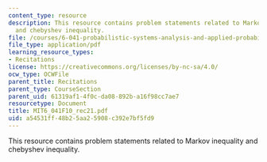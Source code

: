 ```yaml
---
content_type: resource
description: This resource contains problem statements related to Markov inequality
  and chebyshev inequality.
file: /courses/6-041-probabilistic-systems-analysis-and-applied-probability-fall-2010/a54531ff48b25aa25908c392e7bf5fd9_MIT6_041F10_rec21.pdf
file_type: application/pdf
learning_resource_types:
- Recitations
license: https://creativecommons.org/licenses/by-nc-sa/4.0/
ocw_type: OCWFile
parent_title: Recitations
parent_type: CourseSection
parent_uid: 61319af1-4f0c-da08-892b-a16f98cc7ae7
resourcetype: Document
title: MIT6_041F10_rec21.pdf
uid: a54531ff-48b2-5aa2-5908-c392e7bf5fd9
---
```

This resource contains problem statements related to Markov inequality and chebyshev inequality.